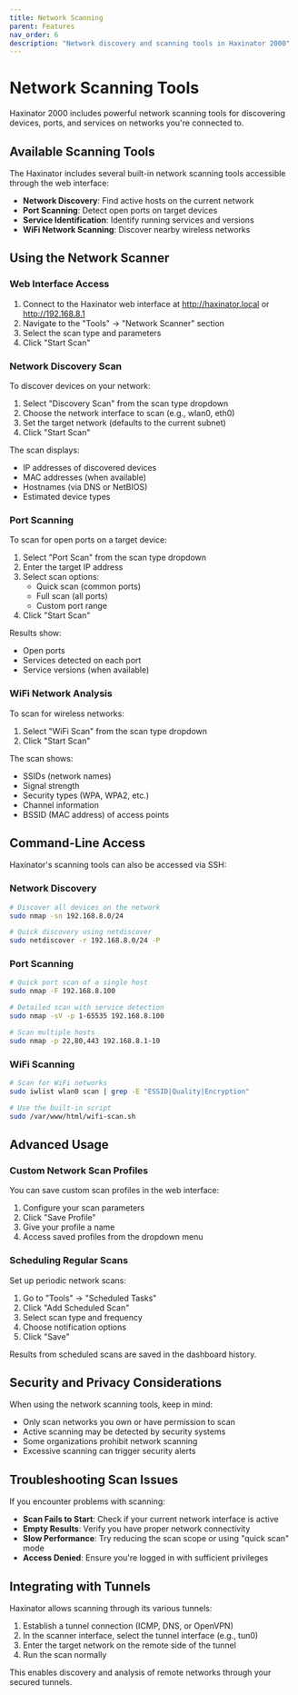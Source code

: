 ```yaml
---
title: Network Scanning
parent: Features
nav_order: 6
description: "Network discovery and scanning tools in Haxinator 2000"
---
```


# Network Scanning Tools

Haxinator 2000 includes powerful network scanning tools for discovering devices, ports, and services on networks you're connected to.

## Available Scanning Tools

The Haxinator includes several built-in network scanning tools accessible through the web interface:

- **Network Discovery**: Find active hosts on the current network
- **Port Scanning**: Detect open ports on target devices
- **Service Identification**: Identify running services and versions
- **WiFi Network Scanning**: Discover nearby wireless networks

## Using the Network Scanner

### Web Interface Access

1. Connect to the Haxinator web interface at http://haxinator.local or http://192.168.8.1
2. Navigate to the "Tools" → "Network Scanner" section
3. Select the scan type and parameters
4. Click "Start Scan"

### Network Discovery Scan

To discover devices on your network:

1. Select "Discovery Scan" from the scan type dropdown
2. Choose the network interface to scan (e.g., wlan0, eth0)
3. Set the target network (defaults to the current subnet)
4. Click "Start Scan"

The scan displays:
- IP addresses of discovered devices
- MAC addresses (when available)
- Hostnames (via DNS or NetBIOS)
- Estimated device types

### Port Scanning

To scan for open ports on a target device:

1. Select "Port Scan" from the scan type dropdown
2. Enter the target IP address
3. Select scan options:
   - Quick scan (common ports)
   - Full scan (all ports)
   - Custom port range
4. Click "Start Scan"

Results show:
- Open ports
- Services detected on each port
- Service versions (when available)

### WiFi Network Analysis

To scan for wireless networks:

1. Select "WiFi Scan" from the scan type dropdown
2. Click "Start Scan"

The scan shows:
- SSIDs (network names)
- Signal strength
- Security types (WPA, WPA2, etc.)
- Channel information
- BSSID (MAC address) of access points

## Command-Line Access

Haxinator's scanning tools can also be accessed via SSH:

### Network Discovery

```bash
# Discover all devices on the network
sudo nmap -sn 192.168.8.0/24

# Quick discovery using netdiscover
sudo netdiscover -r 192.168.8.0/24 -P
```

### Port Scanning

```bash
# Quick port scan of a single host
sudo nmap -F 192.168.8.100

# Detailed scan with service detection
sudo nmap -sV -p 1-65535 192.168.8.100

# Scan multiple hosts
sudo nmap -p 22,80,443 192.168.8.1-10
```

### WiFi Scanning

```bash
# Scan for WiFi networks
sudo iwlist wlan0 scan | grep -E "ESSID|Quality|Encryption"

# Use the built-in script
sudo /var/www/html/wifi-scan.sh
```

## Advanced Usage

### Custom Network Scan Profiles

You can save custom scan profiles in the web interface:

1. Configure your scan parameters
2. Click "Save Profile"
3. Give your profile a name
4. Access saved profiles from the dropdown menu

### Scheduling Regular Scans

Set up periodic network scans:

1. Go to "Tools" → "Scheduled Tasks"
2. Click "Add Scheduled Scan"
3. Select scan type and frequency
4. Choose notification options
5. Click "Save"

Results from scheduled scans are saved in the dashboard history.

## Security and Privacy Considerations

When using the network scanning tools, keep in mind:

- Only scan networks you own or have permission to scan
- Active scanning may be detected by security systems
- Some organizations prohibit network scanning
- Excessive scanning can trigger security alerts

## Troubleshooting Scan Issues

If you encounter problems with scanning:

- **Scan Fails to Start**: Check if your current network interface is active
- **Empty Results**: Verify you have proper network connectivity
- **Slow Performance**: Try reducing the scan scope or using "quick scan" mode
- **Access Denied**: Ensure you're logged in with sufficient privileges

## Integrating with Tunnels

Haxinator allows scanning through its various tunnels:

1. Establish a tunnel connection (ICMP, DNS, or OpenVPN)
2. In the scanner interface, select the tunnel interface (e.g., tun0)
3. Enter the target network on the remote side of the tunnel
4. Run the scan normally

This enables discovery and analysis of remote networks through your secured tunnels. 
